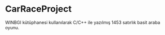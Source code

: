 # CarRaceProject
WINBGI kütüphanesi kullanılarak C/C++ ile yazılmış 1453 satırlık basit araba oyunu.
